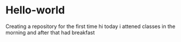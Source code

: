 # Hello-world
Creating a repository for the first time
hi today i attened classes in the morning and after that had breakfast
